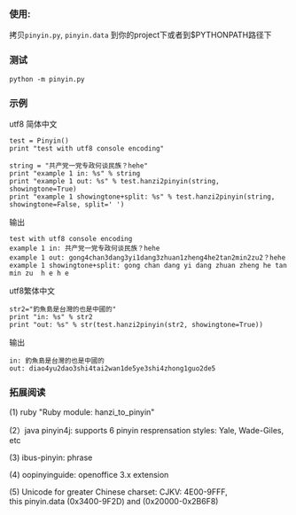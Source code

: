 
                  
### 使用: 
拷贝`pinyin.py`, `pinyin.data` 到你的project下或者到$PYTHONPATH路径下
                  
### 测试
	python -m pinyin.py
                                    
### 示例
utf8 简体中文

    test = Pinyin()
    print "test with utf8 console encoding"
    
    string = "共产党一党专政何谈民族？hehe"  
    print "example 1 in: %s" % string
    print "example 1 out: %s" % test.hanzi2pinyin(string, showingtone=True)
    print "example 1 showingtone+split: %s" % test.hanzi2pinyin(string, showingtone=False, split=' ')
    

输出
	
	test with utf8 console encoding
	example 1 in: 共产党一党专政何谈民族？hehe
	example 1 out: gong4chan3dang3yi1dang3zhuan1zheng4he2tan2min2zu2？hehe
	example 1 showingtone+split: gong chan dang yi dang zhuan zheng he tan min zu  h e h e
	
    
utf8繁体中文

    str2="釣魚島是台灣的也是中國的" 
    print "in: %s" % str2
    print "out: %s" % str(test.hanzi2pinyin(str2, showingtone=True))
    
输出

	in: 釣魚島是台灣的也是中國的
	out: diao4yu2dao3shi4tai2wan1de5ye3shi4zhong1guo2de5
	
	
### 拓展阅读 
(1) ruby    "Ruby module:  hanzi_to_pinyin" 

(2）java  pinyin4j:   supports  6 pinyin resprensation styles:  Yale, Wade-Giles, etc

(3) ibus-pinyin: phrase 

(4) oopinyinguide: openoffice 3.x extension

(5) Unicode for  greater Chinese charset: CJKV:  4E00-9FFF,  
     this pinyin.data (0x3400-9F2D) and (0x20000-0x2B6F8)

    